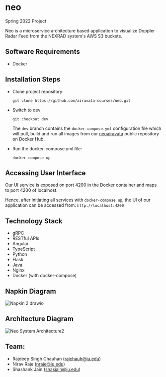 # neo
Spring 2022 Project

Neo is a microservice architecture based application to visualize Doppler Radar Feed from the NEXRAD system's AWS S3 buckets.

## Software Requirements

* Docker

## Installation Steps

* Clone project repository:

  ```git clone https://github.com/airavata-courses/neo.git```

* Switch to dev

  ```git checkout dev```
  
  The ```dev``` branch contains the ```docker-compose.yml``` configuration file which will pull, build and run all images from our [neoairavata](https://hub.docker.com/u/neoairavataproject) public repository on Docker Hub.

* Run the docker-compose.yml file:

  ```docker-compose up```

## Accessing User Interface

Our UI service is exposed on port 4200 in the Docker container and maps to port 4200 of localhost.

Hence, after initiating all services with ```docker-compose up```, the UI of our application can be accessed from: ```http://localhost:4200```

## Technology Stack

- gRPC
- RESTful APIs
- Angular
- TypeScript
- Python
- Flask
- Java
- Nginx
- Docker (with docker-compose)

## Napkin Diagram

![Napkin 2 drawio](https://user-images.githubusercontent.com/9477137/152918166-e621fdbb-09d7-4d52-a6b2-e01b015a7a15.png)

## Architecture Diagram

![Neo System Architecture2](https://user-images.githubusercontent.com/35288428/152919633-c0686e43-8954-4fac-bf2c-59afc0aadb30.png)



## Team:
* Rajdeep Singh Chauhan (rajchauh@iu.edu)
* Nirav Raje (nraje@iu.edu)
* Shashank Jain (shasjain@iu.edu)
